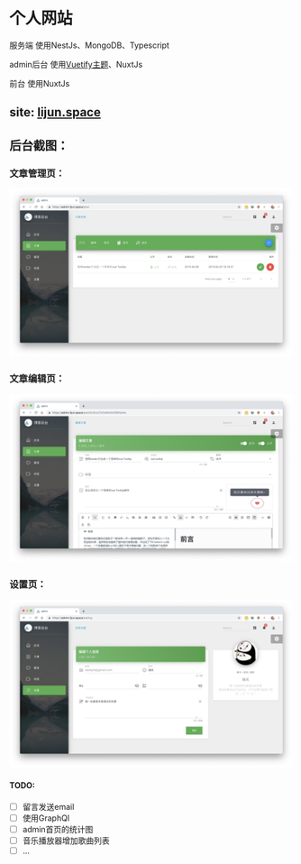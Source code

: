 # 个人网站

服务端 使用NestJs、MongoDB、Typescript

admin后台 使用[Vuetify主题](https://demos.creative-tim.com/vuetify-material-dashboard/#/dashboard)、NuxtJs

前台 使用NuxtJs

**site: [lijun.space](https://lijun.space)**
---

## 后台截图：
### 文章管理页：
![img1](./admin/snapshot/2019-06-09_18.24.48.png)

### 文章编辑页：
![img3](./admin/snapshot/2019-06-09_18.26.02.png)

### 设置页：
![img2](./admin/snapshot/2019-06-09_18.25.42.png)

#### TODO:
- [ ] 留言发送email
- [ ] 使用GraphQl
- [ ] admin首页的统计图
- [ ] 音乐播放器增加歌曲列表
- [ ] ...
